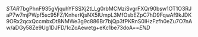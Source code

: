 $START$bgPhnF935gVjquhYFSSXj2tLLg0rbMCMziSvgrFXQr90bsw1OT1O3RJaP7w7mjPWpf5sc95FZ/KnherKjsNX5IUmpL3MfOsbEZpC7hD9FqwAf9kJDK9ORx2qcxQccmbxDt8NMWe3g9c886Br7bjQp3fPKRnS0lHzFzfh0eZu7O7nAw/aDGy58Ze9Ug1DJFD/1cZoAewetg+eKc1be73doA==$END$